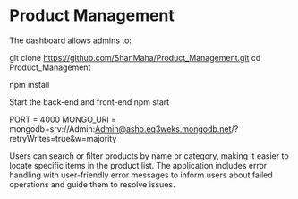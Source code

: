 #   Product Management
The dashboard allows admins to:

git clone https://github.com/ShanMaha/Product_Management.git
cd Product_Management 

npm install  

Start the back-end and front-end 
npm start  


PORT = 4000
MONGO_URI = mongodb+srv://Admin:Admin@asho.eq3weks.mongodb.net/?retryWrites=true&w=majority 

Users can search or filter products by name or category, making it easier to locate specific items in the product list.
The application includes error handling with user-friendly error messages to inform users about failed operations and guide them to resolve issues.

